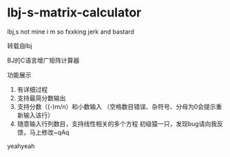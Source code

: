 # lbj-s-matrix-calculator
lbj,s not mine i m so fxxking jerk and bastard

转载自lbj

BJ的C语言增广矩阵计算器

功能展示
 
1.	有详细过程
2.	支持最简分数输出
3.	支持分数（(-)m/n）和小数输入
（空格数目错误、杂符号、分母为0会提示重新输入该行）
4.	随意输入行列数目，支持线性相关的多个方程 
初级猿一只，发现bug请向我反馈，马上修改~qAq

yeahyeah
